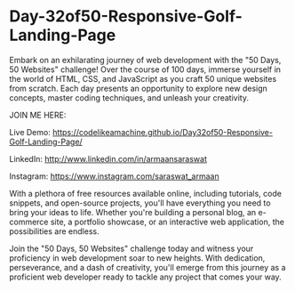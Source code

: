 # Day-32of50-Responsive-Golf-Landing-Page

Embark on an exhilarating journey of web development with the "50 Days, 50 Websites" challenge! Over the course of 100 days, immerse yourself in the world of HTML, CSS, and JavaScript as you craft 50 unique websites from scratch. Each day presents an opportunity to explore new design concepts, master coding techniques, and unleash your creativity.

JOIN ME HERE: 

Live Demo: https://codelikeamachine.github.io/Day32of50-Responsive-Golf-Landing-Page/

LinkedIn: http://www.linkedin.com/in/armaansaraswat

Instagram: https://www.instagram.com/saraswat_armaan

With a plethora of free resources available online, including tutorials, code snippets, and open-source projects, you'll have everything you need to bring your ideas to life. Whether you're building a personal blog, an e-commerce site, a portfolio showcase, or an interactive web application, the possibilities are endless.

Join the "50 Days, 50 Websites" challenge today and witness your proficiency in web development soar to new heights. With dedication, perseverance, and a dash of creativity, you'll emerge from this journey as a proficient web developer ready to tackle any project that comes your way.